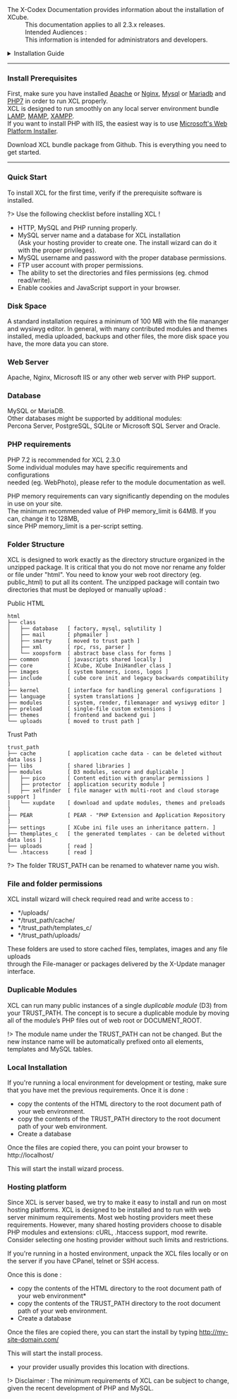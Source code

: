 <dl>
  <dt>The X-Codex Documentation provides information about the installation of XCube.</dt>
  <dd><span class="iconify" data-icon="mdi:cube-scan" data-width="18px" data-height="18px"></span> This documentation applies to all 2.3.x releases.</dd>
  <dd><span class="iconify" data-icon="mdi:account-multiple" data-width="18px" data-height="18px"></span> Intended Audiences :</dd>
  <dd>This information is intended for administrators and developers.</dd>
</dl>

<details>
<summary style="cursor: pointer;">Installation Guide</summary>

- [install-prerequisites](#install-prerequisites)
- [Quick Start](#quick-start)
- [Disk Space](#disk-space)
- [Web Server](#web-server)
- [Database](#database)
- [PHP Requirements](#php-requirements)
- [Folder Structure](#folder-structure)
- [File and folder permissions](#file-and-folder-permissions)
- [Duplicable Modules](#duplicable-modules)
- [Local Installation](#local-installation)
- [Hosting Platform](#hosting-platform)

</details>

-----

<span class="iconify" data-icon="logos:apache" data-width="48" data-height="48"></span>
<span class="iconify" data-icon="logos:mysql" data-width="48" data-height="48"></span>
<span class="iconify" data-icon="logos:php" data-width="48" data-height="48"></span>

### Install Prerequisites

First, make sure you have installed [Apache](https://httpd.apache.org/docs/2.4/) or [Nginx](https://www.nginx.com/), [Mysql](https://dev.mysql.com/downloads/) or [Mariadb](https://mariadb.org/) and [PHP7](https://www.php.net/) in order to run XCL properly.  
XCL is designed to run smoothly on any local server environment bundle [LAMP](https://en.wikipedia.org/wiki/LAMP_(software_bundle)), [MAMP](https://www.mamp.info/en/), [XAMPP](https://www.apachefriends.org/index.html).  
If you want to install PHP with IIS, the easiest way is to use [Microsoft's Web Platform Installer](https://www.microsoft.com/web/downloads/platform.aspx).

Download XCL bundle package from Github. This is everything you need to get started.

-----
### Quick Start

To install XCL for the first time, verify if the prerequisite software is installed.

?> Use the following checklist before installing XCL !

+ HTTP, MySQL and PHP running properly.
+ MySQL server name and a database for XCL installation  
  (Ask your hosting provider to create one. The install wizard can do it with the proper privileges).
+ MySQL username and password with the proper database permissions.
+ FTP user account with proper permissions.
+ The ability to set the directories and files permissions (eg. chmod read/write).
+ Enable cookies and JavaScript support in your browser.

### Disk Space
A standard installation requires a minimum of 100 MB with the file mananger and wysiwyg editor. In general, with many contributed modules and themes installed, media uploaded, backups and other files, the more disk space you have, the more data you can store.

### Web Server
Apache, Nginx, Microsoft IIS or any other web server with PHP support.

### Database
MySQL or MariaDB.  
Other databases might be supported by additional modules:  
Percona Server, PostgreSQL, SQLite or Microsoft SQL Server and Oracle.

### PHP requirements

PHP 7.2 is recommended for XCL 2.3.0  
Some individual modules may have specific requirements and configurations  
needed (eg. WebPhoto), please refer to the module documentation as well.

PHP memory requirements can vary significantly depending on the modules in use on your site.  
The minimum recommended value of PHP memory_limit is 64MB. If you can, change it to 128MB,  
since PHP memory_limit is a per-script setting.

### Folder Structure

XCL is designed to work exactly as the directory structure organized in the unzipped package.
It is critical that you do not move nor rename any folder or file under "html". You need to know your web root directory (eg. public_html) to put all its content. The unzipped package will contain two directories that must be deployed or manually upload :

<span class="iconify" data-icon="flat-color-icons:opened-folder" data-width="24" data-height="24"></span> Public HTML
```
html
├── class  
│   ├── database   [ factory, mysql, sqlutility ]  
│   ├── mail       [ phpmailer ]  
│   ├── smarty     [ moved to trust path ]  
│   ├── xml        [ rpc, rss, parser ]  
│   └── xoopsform  [ abstract base class for forms ]  
├── common         [ javascripts shared locally ]  
├── core           [ XCube, XCube IniHandler class ]  
├── images         [ system banners, icons, logos ]  
├── include        [ cube core init and legacy backwards compatibility ]  
├── kernel         [ interface for handling general configurations ]  
├── language       [ system translations ]  
├── modules        [ system, render, filemanager and wysiwyg editor ]  
├── preload        [ single-file custom extensions ]  
├── themes         [ frontend and backend gui ]  
└── uploads        [ moved to trust path ]  
```
<span class="iconify" data-icon="flat-color-icons:opened-folder" data-width="24" data-height="24"></span> Trust Path
```
trust_path  
├── cache          [ application cache data - can be deleted without data loss ]  
├── libs           [ shared libraries ]  
├── modules        [ D3 modules, secure and duplicable ]  
│   ├── pico       [ Content edition with granular permissions ]  
│   ├── protector  [ application security module ]  
│   ├── xelfinder  [ file manager with multi-root and cloud storage support ]  
│   └── xupdate    [ download and update modules, themes and preloads ]  
├── PEAR           [ PEAR - "PHP Extension and Application Repository ]  
├── settings       [ XCube ini file uses an inheritance pattern. ]  
├── themplates_c   [ the generated templates - can be deleted without data loss ]  
├── uploads        [ read ]  
└── .htaccess      [ read ]  
```
?> The folder TRUST_PATH can be renamed to whatever name you wish.

### File and folder permissions

XCL install wizard will check required read and write access to :
+ */uploads/
+ */trust_path/cache/
+ */trust_path/templates_c/
+ */trust_path/uploads/

These folders are used to store cached files, templates, images and any file uploads  
through the File-manager or packages delivered by the X-Update manager interface.

### Duplicable Modules

XCL can run many public instances of a single _duplicable module_ (D3) from your TRUST_PATH. The concept is to secure a duplicable module by moving all of the module’s PHP files out of web root or DOCUMENT_ROOT.

!> The module name under the TRUST_PATH can not be changed. But the new instance name will be automatically prefixed onto all elements, templates and MySQL tables.

### Local Installation

If you're running a local environment for development or testing, make sure that you have met the previous requirements. Once it is done :

+ copy the contents of the HTML directory to the root document path of your web environment.
+ copy the contents of the TRUST_PATH directory to the root document path of your web environment.
+ Create a database

Once the files are copied there, you can point your browser to http://localhost/

This will start the install wizard process.

### Hosting platform

Since XCL is server based, we try to make it easy to install and run on most hosting platforms. XCL is designed to be installed and to run with web server minimum requirements. Most web hosting providers meet these requirements. However, many shared hosting providers choose to disable PHP modules and extensions: cURL, .htaccess support, mod rewrite. Consider selecting one hosting provider without such limits and restrictions.

If you're running in a hosted environment, unpack the XCL files locally or on the server if you have CPanel, telnet or SSH access.

Once this is done :

+ copy the contents of the HTML directory to the root document path of your web environment*
+ copy the contents of the TRUST_PATH directory to the root document path of your web environment.
+ Create a database

Once the files are copied there, you can start the install by typing http://my-site-domain.com/

This will start the install process.

* your provider usually provides this location with directions.

!> Disclaimer : The minimum requirements of XCL can be subject to change, given the recent development of PHP and MySQL.
